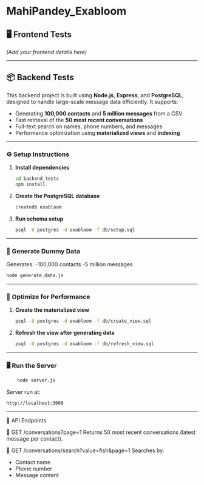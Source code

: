 # MahiPandey_Exabloom

## 🖥️ Frontend Tests
*(Add your frontend details here)*

---

## 📦 Backend Tests
This backend project is built using **Node.js**, **Express**, and **PostgreSQL**, designed to handle large-scale message data efficiently. It supports:

- Generating **100,000 contacts** and **5 million messages** from a CSV
- Fast retrieval of the **50 most recent conversations**
- Full-text search on names, phone numbers, and messages
- Performance optimization using **materialized views** and **indexing**

---

### ⚙️ Setup Instructions

1. **Install dependencies**
   ```bash
   cd backend_tests
   npm install

2. **Create the PostgreSQL database**
    ```bash
    createdb exabloom

3. **Run schema setup**
    ```bash
    psql -U postgres -d exabloom -f db/setup.sql

---
### 🧪 Generate Dummy Data
Generates:
-100,000 contacts
-5 million messages

```bash
node generate_data.js
```
---
### 🚀 Optimize for Performance

1. **Create the materialized view**
   ```bash
   psql -U postgres -d exabloom -f db/create_view.sql

2. **Refresh the view after generating data**
    ```bash
    psql -U postgres -d exabloom -f db/refresh_view.sql

---
### 🖥️ Run the Server
```bash
    node server.js
```
Server run at:
```bash
http://localhost:3000
```

---
📡 API Endpoints

🔹 GET /conversations?page=1
Returns 50 most recent conversations (latest message per contact).

🔹 GET /conversations/search?value=fish&page=1
Searches by:

- Contact name
- Phone number
- Message content